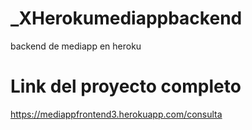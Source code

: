 # _XHerokumediappbackend
backend de mediapp en heroku

# Link del proyecto completo

https://mediappfrontend3.herokuapp.com/consulta
